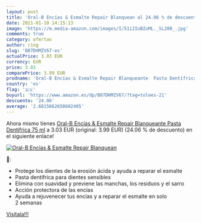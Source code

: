 ```yaml
---
layout: post
title: 'Oral-B Encías & Esmalte Repair Blanquean al 24.06 % de descuento'
date: 2021-01-10 14:15:13
image: 'https://m.media-amazon.com/images/I/51i2IoBZuML._SL200_.jpg'
comments: true
category: ofertas
author: ring
slug: 'B07DHMZV67-es'
actualPrice: 3.03 EUR
currency: EUR
price: 3.03
comparePrice: 3.99 EUR
prodname: 'Oral-B Encías & Esmalte Repair Blanqueante  Pasta Dentífrica  75 ml'
country: 'es'
flag: '🇪🇸'
buyurl: 'https://www.amazon.es/dp/B07DHMZV67/?tag=tolees-21'
descuento: '24.06'
average: '2.6815662650602405'
---
```


Ahora mismo tienes [Oral-B Encías & Esmalte Repair Blanqueante  Pasta Dentífrica  75 ml](https://www.amazon.es/dp/B07DHMZV67/?tag=tolees-21) a 3.03 EUR (original: 3.99 EUR) (24.06 %  de descuento) en el siguiente enlace!

[![Oral-B Encías & Esmalte Repair Blanquean](https://m.media-amazon.com/images/I/51i2IoBZuML._SL200_.jpg)](https://www.amazon.es/dp/B07DHMZV67/?tag=tolees-21)

🔎:

- Protege los dientes de la erosión ácida y ayuda a reparar el esmalte
- Pasta dentífrica para dientes sensibles
- Elimina con suavidad y previene las manchas, los residuos y el sarro
- Acción protectora de las encías
- Ayuda a rejuvenecer tus encías y a reparar el esmalte en solo 2 semanas

[Visítala!!!](https://www.amazon.es/dp/B07DHMZV67/?tag=tolees-21)
